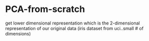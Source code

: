 # PCA-from-scratch
get lower dimensional representation which is the 
2-dimensional representation of our original data (iris dataset from uci..small # of dimensions)

